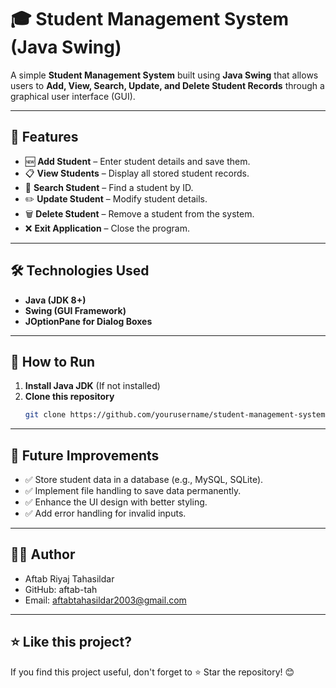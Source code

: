 # 🎓 Student Management System (Java Swing)

A simple **Student Management System** built using **Java Swing** that allows users to **Add, View, Search, Update, and Delete Student Records** through a graphical user interface (GUI).

---

## 🚀 Features
- 🆕 **Add Student** – Enter student details and save them.
- 📋 **View Students** – Display all stored student records.
- 🔎 **Search Student** – Find a student by ID.
- ✏️ **Update Student** – Modify student details.
- 🗑️ **Delete Student** – Remove a student from the system.
- ❌ **Exit Application** – Close the program.

---

## 🛠️ Technologies Used
- **Java (JDK 8+)**
- **Swing (GUI Framework)**
- **JOptionPane for Dialog Boxes**

---

## 🎯 How to Run
1. **Install Java JDK** (If not installed)  
2. **Clone this repository**  
   ```sh
   git clone https://github.com/yourusername/student-management-system.git
---

## 📌 Future Improvements
- ✅ Store student data in a database (e.g., MySQL, SQLite).
- ✅ Implement file handling to save data permanently.
- ✅ Enhance the UI design with better styling.
- ✅ Add error handling for invalid inputs.

---
## 👨‍💻 Author
- Aftab Riyaj Tahasildar
- GitHub: aftab-tah
- Email: aftabtahasildar2003@gmail.com

---
## ⭐ Like this project?
If you find this project useful, don't forget to ⭐ Star the repository! 😊
